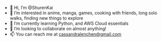 - 👋 Hi, I’m @ShurenKai
- 👀 I’m interested in anime, manga, games, cooking with friends, long solo walks, finding new things to explore
- 🌱 I’m currently learning Python, and AWS Cloud essentials
- 💞️ I’m looking to collaborate on almost anything!
- 📫 You can reach me at cassandralenchen@gmail.com

<!---
ShurenKai/ShurenKai is a ✨ special ✨ repository because its `README.md` (this file) appears on your GitHub profile.
You can click the Preview link to take a look at your changes.
--->
